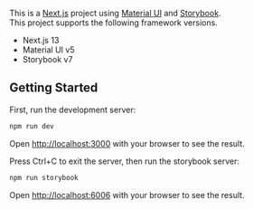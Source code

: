 This is a [Next.js](https://nextjs.org/) project using [Material UI](https://mui.com/) and [Storybook](https://storybook.js.org/).  
This project supports the following framework versions.

- Next.js 13
- Material UI v5
- Storybook v7

## Getting Started

First, run the development server:

```bash
npm run dev
```

Open [http://localhost:3000](http://localhost:3000) with your browser to see the result.

Press Ctrl+C to exit the server, then run the storybook server:

```bash
npm run storybook
```

Open [http://localhost:6006](http://localhost:6006) with your browser to see the result.
